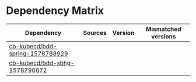 # Dependency Matrix

Dependency | Sources | Version | Mismatched versions
---------- | ------- | ------- | -------------------
[cb-kubecd/bdd-spring-1578788929](https://github.com/cb-kubecd/bdd-spring-1578788929.git) |  | []() | 
[cb-kubecd/bdd-sbhg-1578790872](https://github.com/cb-kubecd/bdd-sbhg-1578790872.git) |  | []() | 
